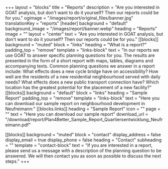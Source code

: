 +++
layout = "blocks"
title = "Reports"
description = "Are you interested in GOAT analysis, but don't want to do it yourself? Then our reports could be for you."
ogimage = "/images/report/original_files/banner.jpg"
translationKey = "reports"
[header]
background = "default"
background_image = "/images/report/banner.webp"
heading = "Reports"
image = ""
layout = "center"
text = "Are you interested in GOAT analysis, but don't want to do it yourself? Then our reports could be for you."
[[blocks]]
background = "muted"
block = "links"
heading = "What is a report?"
padding_top = "remove"
template = "links-block"
text = "In our reports we use GOAT to answer specific planning questions for you. The results are presented in the form of a short report with maps, tables, diagrams and accompanying texts. Common planning questions we answer in a report include: What effects does a new cycle bridge have on accessibility? How well are the residents of a new residential neighbourhood served with daily needs? What effects does a new public transport connection have? Which location has the greatest potential for the placement of a new facility?"
[[blocks]]
background = "default"
block = "links"
heading = "Sample Report"
padding_top = "remove"
template = "links-block"
text = "Here you can download our sample report on neighbourhood development in Neufreimann:"
[[blocks.links]]
heading = "Sample Report"
icon = ""
page = ""
text = "Here you can download our sample report"
download_url = "/download/report/Plan4Better_Sample_Report_Quartiersentwicklung_Neufreimann.pdf"

[[blocks]]
background = "muted"
block = "contact"
display_address = false
display_email = true
display_phone = false
heading = "Contact"
subheading = ""
template = "contact-block"
text = "If you are interested in a report, please send us a message with a description of the planning question to be answered. We will then contact you as soon as possible to discuss the next steps."
+++




